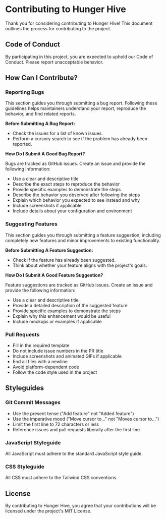 # Contributing to Hunger Hive

Thank you for considering contributing to Hunger Hive! This document outlines the process for contributing to the project.

## Code of Conduct

By participating in this project, you are expected to uphold our Code of Conduct. Please report unacceptable behavior.

## How Can I Contribute?

### Reporting Bugs

This section guides you through submitting a bug report. Following these guidelines helps maintainers understand your report, reproduce the behavior, and find related reports.

**Before Submitting A Bug Report:**
* Check the issues for a list of known issues.
* Perform a cursory search to see if the problem has already been reported.

**How Do I Submit A Good Bug Report?**

Bugs are tracked as GitHub issues. Create an issue and provide the following information:

* Use a clear and descriptive title
* Describe the exact steps to reproduce the behavior
* Provide specific examples to demonstrate the steps
* Describe the behavior you observed after following the steps
* Explain which behavior you expected to see instead and why
* Include screenshots if applicable
* Include details about your configuration and environment

### Suggesting Features

This section guides you through submitting a feature suggestion, including completely new features and minor improvements to existing functionality.

**Before Submitting A Feature Suggestion:**
* Check if the feature has already been suggested.
* Think about whether your feature aligns with the project's goals.

**How Do I Submit A Good Feature Suggestion?**

Feature suggestions are tracked as GitHub issues. Create an issue and provide the following information:

* Use a clear and descriptive title
* Provide a detailed description of the suggested feature
* Provide specific examples to demonstrate the steps
* Explain why this enhancement would be useful
* Include mockups or examples if applicable

### Pull Requests

* Fill in the required template
* Do not include issue numbers in the PR title
* Include screenshots and animated GIFs if applicable
* End all files with a newline
* Avoid platform-dependent code
* Follow the code style used in the project

## Styleguides

### Git Commit Messages

* Use the present tense ("Add feature" not "Added feature")
* Use the imperative mood ("Move cursor to..." not "Moves cursor to...")
* Limit the first line to 72 characters or less
* Reference issues and pull requests liberally after the first line

### JavaScript Styleguide

All JavaScript must adhere to the standard JavaScript style guide.

### CSS Styleguide

All CSS must adhere to the Tailwind CSS conventions.

## License

By contributing to Hunger Hive, you agree that your contributions will be licensed under the project's MIT License.
